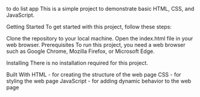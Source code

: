 to do list app
This is a simple project to demonstrate basic HTML, CSS, and JavaScript.

Getting Started
To get started with this project, follow these steps:

Clone the repository to your local machine.
Open the index.html file in your web browser.
Prerequisites
To run this project, you need a web browser such as Google Chrome, Mozilla Firefox, or Microsoft Edge.

Installing
There is no installation required for this project.

Built With
HTML - for creating the structure of the web page
CSS - for styling the web page
JavaScript - for adding dynamic behavior to the web page
